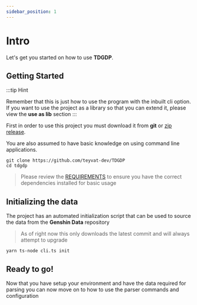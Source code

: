 ```yaml
---
sidebar_position: 1
---
```


# Intro

Let's get you started on how to use **TDGDP**.

## Getting Started

:::tip Hint

Remember that this is just how to use the program with the inbuilt cli option. If you want to use the project as a library so that you can extend it, please view the **use as lib** section
:::

First in order to use this project you must download it from **git** or [zip release](https://github.com/teyvat-dev/TDGDP/releases).

You are also assumed to have basic knowledge on using command line applications.

```shell
git clone https://github.com/teyvat-dev/TDGDP
cd tdgdp
```

> Please review the [REQUIREMENTS](https://github.com/teyvat-dev/TDGDP#getting-started--requirements) to ensure you have the correct dependencies installed for basic usage

## Initializing the data

The project has an automated initialization script that can be used to source the data from the **Genshin Data** repository

> As of right now this only downloads the latest commit and will always attempt to upgrade

```shell
yarn ts-node cli.ts init
```

## Ready to go!

Now that you have setup your environment and have the data required for parsing you can now move on to how to use the parser commands and configuration

